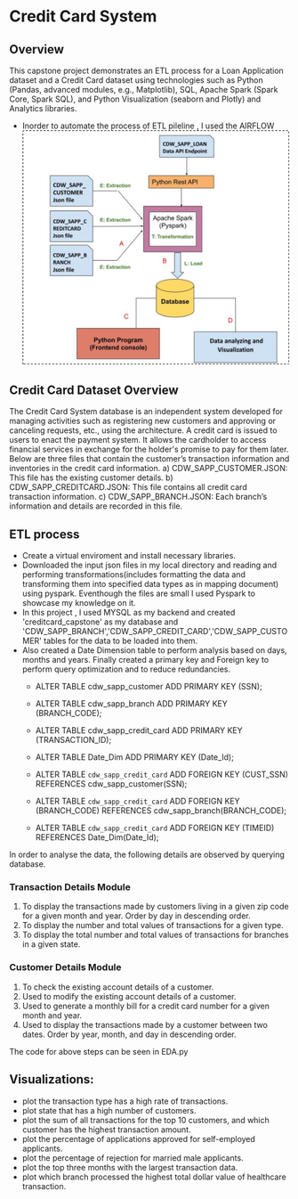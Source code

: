 # Credit Card System
## Overview

This capstone project demonstrates an ETL process for a Loan Application dataset and a Credit Card dataset using technologies such as Python (Pandas, advanced modules, e.g., Matplotlib), SQL, Apache Spark (Spark Core, Spark SQL), and Python Visualization (seaborn and Plotly) and Analytics libraries.

- Inorder to automate the process of ETL pileline , I used the AIRFLOW 
![Alt text](image-1.png)

## Credit Card Dataset Overview

The Credit Card System database is an independent system developed for managing activities such as registering new customers and approving or canceling requests, etc., using the architecture.
A credit card is issued to users to enact the payment system. It allows the cardholder to access financial services in exchange for the holder's promise to pay for them later. Below are three files that contain the customer’s transaction information and inventories in the credit card information.
a) CDW_SAPP_CUSTOMER.JSON: This file has the existing customer details.
b) CDW_SAPP_CREDITCARD.JSON: This file contains all credit card transaction information.
c) CDW_SAPP_BRANCH.JSON: Each branch’s information and details are recorded in this file.

## ETL process

- Create a virtual enviroment and install necessary libraries. 
- Downloaded the input json files in my local directory and reading and performing transformations(includes formatting the data and transforming them into specified data types as in mapping document) using pyspark. Eventhough the files are small I used Pyspark to showcase my knowledge on it.
- In this project , I used MYSQL as my backend and created 'creditcard_capstone' as my database and 'CDW_SAPP_BRANCH','CDW_SAPP_CREDIT_CARD','CDW_SAPP_CUSTOMER' tables for the data to be loaded into them. 
- Also created a Date Dimension table to perform analysis based on days, months and years.
Finally created a primary key and Foreign key to perform query optimization and to reduce redundancies.
    - ALTER TABLE cdw_sapp_customer ADD PRIMARY KEY (SSN);
    - ALTER TABLE cdw_sapp_branch ADD PRIMARY KEY (BRANCH_CODE);
    - ALTER TABLE cdw_sapp_credit_card ADD PRIMARY KEY (TRANSACTION_ID);
    - ALTER TABLE Date_Dim ADD PRIMARY KEY (Date_Id);

    - ALTER TABLE `cdw_sapp_credit_card` ADD FOREIGN KEY (CUST_SSN) REFERENCES cdw_sapp_customer(SSN);
    - ALTER TABLE `cdw_sapp_credit_card` ADD FOREIGN KEY (BRANCH_CODE) REFERENCES cdw_sapp_branch(BRANCH_CODE);
    - ALTER TABLE `cdw_sapp_credit_card` ADD FOREIGN KEY (TIMEID) REFERENCES Date_Dim(Date_Id);

In order to analyse the data, the following details are observed by querying database.

### Transaction Details Module

1)    To display the transactions made by customers living in a given zip code for a given month and year. Order by day in descending order.
2)    To display the number and total values of transactions for a given type.
3)    To display the total number and total values of transactions for branches in a given state.

### Customer Details Module

1) To check the existing account details of a customer.
2) Used to modify the existing account details of a customer.
3) Used to generate a monthly bill for a credit card number for a given month and year.
4) Used to display the transactions made by a customer between two dates. Order by year, month, and day in descending order.

The code for above steps can be seen in EDA.py

## Visualizations:

- plot the transaction type has a high rate of transactions.
- plot state that has a high number of customers.
- plot the sum of all transactions for the top 10 customers, and which customer has the highest transaction amount.
- plot the percentage of applications approved for self-employed applicants.
- plot the percentage of rejection for married male applicants.
- plot the top three months with the largest transaction data.
- plot which branch processed the highest total dollar value of healthcare transaction.

